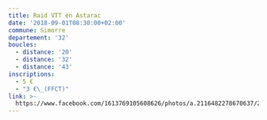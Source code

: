 ```yaml
---
title: Raid VTT en Astarac
date: '2018-09-01T08:30:00+02:00'
commune: Simorre
departement: '32'
boucles:
  - distance: '20'
  - distance: '32'
  - distance: '43'
inscriptions:
  - 5 €
  - "3 €\_(FFCT)"
link: >-
  https://www.facebook.com/1613769105608626/photos/a.2116482278670637/2116482512003947/?type=3&permPage=1
---
```



